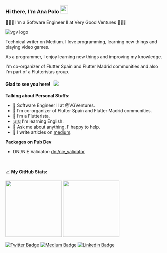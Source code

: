 
### Hi there, I'm Ana Polo <img src="https://media.giphy.com/media/hvRJCLFzcasrR4ia7z/giphy.gif" width="25px">


🦄🦄🦄 I'm a Software Engineer II at Very Good Ventures 🦄🦄🦄

![vgv logo](https://user-images.githubusercontent.com/13244085/165785577-3f7b07c8-2bb7-468e-8534-3f91646b6a5a.png)



Technical writer on Medium.
I love programming, learning new things and playing video games.

As a programmer, I enjoy learning new things and improving my knowledge. 

I'm co-organizer of Flutter Spain and Flutter Madrid communities and also I'm part of a Flutteristas group.

#### Glad to see you here! &nbsp; ![](https://visitor-badge.glitch.me/badge?page_id=AnnaPS)

**Talking about Personal Stuffs:**

- 🦄 Software Engineer II at @VGVentures.
- 🚀 I’m co-organizer of Flutter Spain and Flutter Madrid communities.
- 💜 I’m a Flutterista.
- 🇺🇸 I'm learning English.
- 💬 Ask me about anything, I' happy to help.
- 📝 I write articles on [medium](https://ana-polo.medium.com/).

**Packages on Pub Dev** 

- DNI/NIE Validator: [dni/nie_validator](https://pub.dev/packages/dni_nie_validator)

</br>

📈 **My GitHub Stats:**

<p>
  <img height="180em" src="https://github-readme-stats.vercel.app/api?username=AnnaPS&show_icons=true&hide_border=true&&count_private=true&include_all_commits=true" />
  <img height="180em" src="https://github-readme-stats.vercel.app/api/top-langs/?username=AnnaPS&exclude_repo=KNN-Image-Classification&show_icons=true&hide_border=true&layout=compact&langs_count=4"/>
</p>


[![Twitter Badge](https://img.shields.io/badge/-Twitter-00acee?style=flat-square&logo=Twitter&logoColor=white)](https://twitter.com/AnaPolo_dev)
[![Medium Badge](https://img.shields.io/badge/medium-%2312100E.svg?&style=for-square&logo=medium&logoColor=white)](https://ana-polo.medium.com/)
[![Linkedin Badge](https://img.shields.io/badge/-LinkedIn-0e76a8?style=flat-square&logo=Linkedin&logoColor=white)](www.linkedin.com/in/anapolosanchez)
